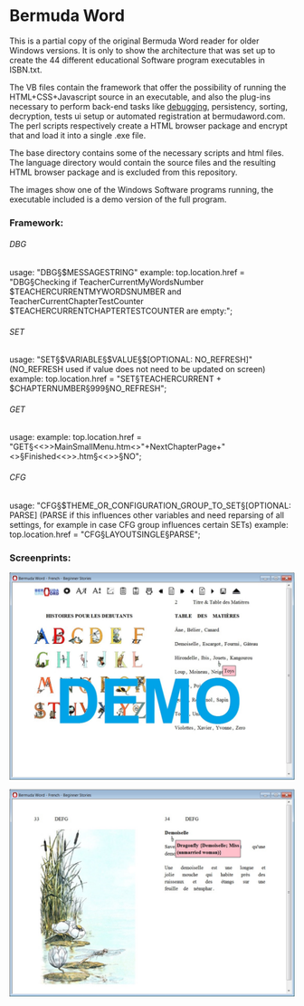 <h1>Bermuda Word</h1>

This is a partial copy of the original Bermuda Word reader for older Windows versions. It is only to show the architecture that was set up to create the 44 different educational Software program executables in ISBN.txt.

The VB files contain the framework that offer the possibility of running the HTML+CSS+Javascript source in an executable, and also the plug-ins necessary to perform back-end tasks like <a href='README.md#DBG'>debugging</a>, persistency, sorting, decryption, tests ui setup or automated registration at bermudaword.com. The perl scripts respectively create a HTML browser package and encrypt that and load it into a single .exe file.

The base directory contains some of the necessary scripts and html files. The language directory would contain the source files and the resulting HTML browser package and is excluded from this repository.

The images show one of the Windows Software programs running, the executable included is a demo version of the full program.

<h3>Framework:</h3>

<h6 id="DBG">DBG</h6>
usage:
"DBG§$MESSAGESTRING"
example:
top.location.href = "DBG§Checking if TeacherCurrentMyWordsNumber $TEACHERCURRENTMYWORDSNUMBER and TeacherCurrentChapterTestCounter $TEACHERCURRENTCHAPTERTESTCOUNTER are empty:";

<h6 id="SET">SET</h6>
usage:
"SET§$VARIABLE§$VALUE§$[OPTIONAL: NO_REFRESH]" (NO_REFRESH used if value does not need to be updated on screen)
example:
top.location.href = "SET§TEACHERCURRENT + $CHAPTERNUMBER§999§NO_REFRESH";

<h6 id="GET">GET</h6>
usage:
example:
top.location.href = "GET§<<<BASEHTMLFILEPART>>>MainSmallMenu.htm<>"+NextChapterPage+"<>§Finished<<<TRANLANGOTHERTHANENG>>>.htm§<<<PAGETABLE>>>§NO";

<h6 id="CFG">CFG</h6>
usage:
"CFG§$THEME_OR_CONFIGURATION_GROUP_TO_SET§[OPTIONAL: PARSE] (PARSE if this influences other variables and need reparsing of all settings, for example in case CFG group influences certain SETs)
example:
top.location.href = "CFG§LAYOUTSINGLE§PARSE";


<h3>Screenprints:</h3>

<img src="Bermuda-Word-Learn-to-Read-French-Beginners-Stories-Demo.jpg"></img>

<img src="Bermuda-Word-Learn-to-Read-French-Beginners-Stories-Example-Too.jpg"></img>

